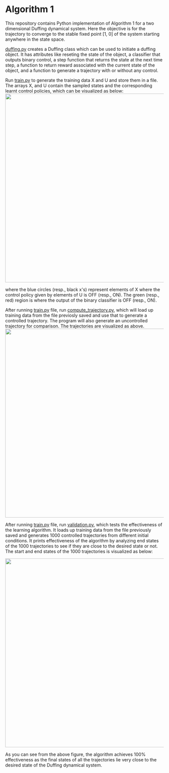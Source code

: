 # Algorithm 1
This repository contains Python implementation of Algorithm 1 for a two dimensional Duffing dynamical system. Here the objective is for the trajectory to converge to the stable fixed point [1, 0] of the system starting anywhere in the state space.

[duffing.py](https://github.com/bharatmonga/Supervised-learning-algorithms/blob/master/Algorithm1/duffing.py) creates a Duffing class which can be used to initiate a duffing object. It has attributes like reseting the state of the object, a classifier that outputs binary control, a step function that returns the state at the next time step, a function to return reward associated with the current state of the object, and a function to generate a trajectory with or without any control.

Run [train.py](https://github.com/bharatmonga/Supervised-learning-algorithms/blob/master/Algorithm1/train.py) to generate the training data X and U and store them in a file. The arrays X, and U contain the sampled states and the corresponding learnt control policies, which can be visualized as below: <img src="https://github.com/bharatmonga/Supervised-learning-algorithms/blob/master/Algorithm1/Algorithm1_training_data_visualization.png" width="600">

where the blue circles (resp., black x's) represent elements of X where the control policy given by elements of U is OFF (resp., ON). The green (resp., red) region is where the output of the binary classifier is OFF (resp., ON).

After running [train.py](https://github.com/bharatmonga/Supervised-learning-algorithms/blob/master/Algorithm1/train.py) file, run [compute_trajectory.py](https://github.com/bharatmonga/Supervised-learning-algorithms/blob/master/Algorithm1/compute_trajectory.py), which will load up training data from the file previosly saved and use that to generate a controlled trajectory. The program will also generate an uncontrolled trajectory for comparison. The trajectories are visualized as above.
<img src="https://github.com/bharatmonga/Supervised-learning-algorithms/blob/master/Algorithm1/duffing_trajectory.png" width="600">

After running [train.py](https://github.com/bharatmonga/Supervised-learning-algorithms/blob/master/Algorithm1/train.py) file, run [validation.py](https://github.com/bharatmonga/Supervised-learning-algorithms/blob/master/Algorithm1/validation.py), which tests the effectiveness of the learning algorithm. It loads up training data from the file previously saved and generates 1000 controlled trajectories from different initial conditions. It prints effectiveness of the algorithm by analyzing end states of the 1000 trajectories to see if they are close to the desired state or not. The start and end states of the 1000 trajectories is visualized as below:

<img src="https://github.com/bharatmonga/Supervised-learning-algorithms/blob/master/Algorithm1/learning_algorithm1_efficiency.png" width="600">

As you can see from the above figure, the algorithm achieves 100% effectiveness as the final states of all the trajectories lie very close to the desired state of the Duffing dynamical system.
